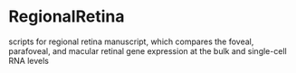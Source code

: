 # RegionalRetina
scripts for regional retina manuscript, which compares the foveal, parafoveal, and macular retinal gene expression at the bulk and single-cell RNA levels
